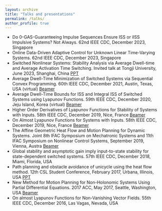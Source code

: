 ```yaml
---
layout: archive
title: "Talks and presentations"
permalink: /talks/
author_profile: true
---
```


* Do 0-GAS-Guaranteeing Impulse Sequences Ensure ISS or iISS Impulsive Systems? Not Always. 62nd IEEE CDC, December 2023, Singapore
* Online Data-Driven Adaptive Control for Unknown Linear Time-Varying Systems. 62nd IEEE CDC, December 2023, Singapore
* Switched Nonlinear Systems: Stability Analysis via Average Dwell-time and Average Activation Time Switching. Invited talk at Tongji University, June 2023, Shanghai, China <a href="/_talks/Switched systems presentation.pptx">PPT</a>
* Average Dwell-Time Minimization of Switched Systems via Sequential Convex Programming. 60th IEEE CDC, December 2021, Austin, Texas, USA (virtual) <a href="/_talks/CDC2021.pdf">Beamer</a>
* Average Dwell-Time Bounds for ISS and Integral ISS of Switched Systems using Lyapunov Functions. 59th IEEE CDC, December 2020, Jeju Island, Korea (virtual) <a href="/_talks/CDC2020.pdf">Beamer</a>
* Higher Order Derivatives of Lyapunov Functions for Stability of Systems with Inputs. 58th IEEE CDC, December 2019, Nice, France <a href="/_talks/CDC2019_1.pdf">Beamer</a>
* On Almost Lyapunov Functions for Systems with Inputs. 58th IEEE CDC, December 2019, Nice, France <a href="/_talks/CDC2019_2.pdf">Beamer</a>
* The Affine Geometric Heat Flow and Motion Planning for Dynamic Systems. Joint 8th IFAC Symposium on Mechatronic Systems and 11th IFAC Symposium on Nonlinear Control Systems, September 2019, Vienna, Austra <a href="/_talks/NOLCOS.pdf">Beamer</a>
* Global stability and asymptotic gain imply input-to-state stability for state-dependent switched systems. 57th IEEE CDC, December 2018, Miami, Florida, USA
* Path planning and obstacle avoidance of unicycle using the heat flow method. 12th CSL Student Conference, February 2017, Urbana, Illinois, USA <a href="/_talks/CSLSC_heat_flow.pptx">PPT</a>
* New Method for Motion Planning for Non-Holonomic Systems Using Partial Differential Equations. 2017 ACC, May 2017, Seattle, Washington, USA <a href="/_talks/ACC2017.pdf">Beamer</a>
* On almost Lyapunov Functions for Non-Vanishing Vector Fields. 55th IEEE CDC, December 2016, Las Vagas, Nevada, USA
